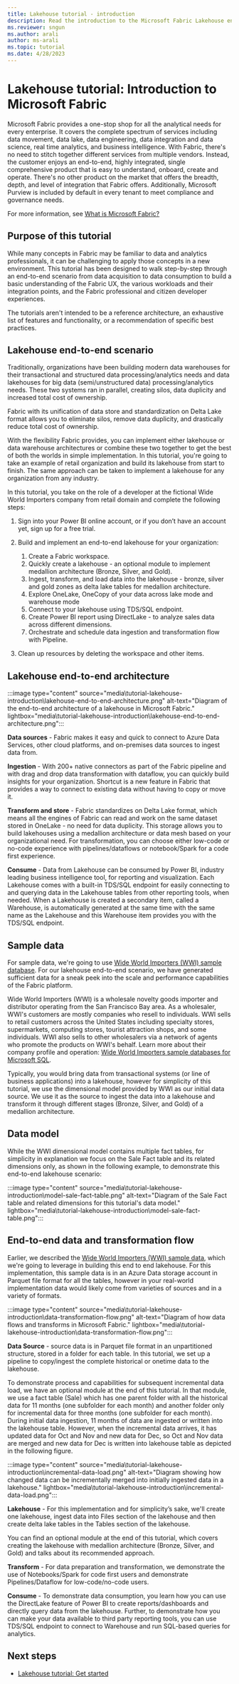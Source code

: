 ```yaml
---
title: Lakehouse tutorial - introduction
description: Read the introduction to the Microsoft Fabric Lakehouse end-to-end scenario before you begin the tutorial.
ms.reviewer: sngun
ms.author: arali
author: ms-arali
ms.topic: tutorial
ms.date: 4/28/2023
---
```


# Lakehouse tutorial: Introduction to Microsoft Fabric

Microsoft Fabric provides a one-stop shop for all the analytical needs for every enterprise. It covers the complete spectrum of services including data movement, data lake, data engineering, data integration and data science, real time analytics, and business intelligence. With Fabric, there's no need to stitch together different services from multiple vendors. Instead, the customer enjoys an end-to-end, highly integrated, single comprehensive product that is easy to understand, onboard, create and operate. There's no other product on the market that offers the breadth, depth, and level of integration that Fabric offers. Additionally, Microsoft Purview is included by default in every tenant to meet compliance and governance needs.

For more information, see [What is Microsoft Fabric?](../get-started/microsoft-fabric-overview.md)

## Purpose of this tutorial

While many concepts in Fabric may be familiar to data and analytics professionals, it can be challenging to apply those concepts in a new environment. This tutorial has been designed to walk step-by-step through an end-to-end scenario from data acquisition to data consumption to build a basic understanding of the Fabric UX, the various workloads and their integration points, and the Fabric professional and citizen developer experiences.

The tutorials aren't intended to be a reference architecture, an exhaustive list of features and functionality, or a recommendation of specific best practices.

## Lakehouse end-to-end scenario

Traditionally, organizations have been building modern data warehouses for their transactional and structured data processing/analytics needs and data lakehouses for big data (semi/unstructured data) processing/analytics needs. These two systems ran in parallel, creating silos, data duplicity and increased total cost of ownership.

Fabric with its unification of data store and standardization on Delta Lake format allows you to eliminate silos, remove data duplicity, and drastically reduce total cost of ownership.

With the flexibility Fabric provides, you can implement either lakehouse or data warehouse architectures or combine these two together to get the best of both the worlds in simple implementation. In this tutorial, you're going to take an example of retail organization and build its lakehouse from start to finish. The same approach can be taken to implement a lakehouse for any organization from any industry.

In this tutorial, you take on the role of a developer at the fictional Wide World Importers company from retail domain and complete the following steps:

1. Sign into your Power BI online account, or if you don’t have an account yet, sign up for a free trial.

1. Build and implement an end-to-end lakehouse for your organization:
   1. Create a Fabric workspace.
   1. Quickly create a lakehouse - an optional module to implement medallion architecture (Bronze, Silver, and Gold).
   1. Ingest, transform, and load data into the lakehouse - bronze, silver and gold zones as delta lake tables for medallion architecture.
   1. Explore OneLake, OneCopy of your data across lake mode and warehouse mode
   1. Connect to your lakehouse using TDS/SQL endpoint.
   1. Create Power BI report using DirectLake - to analyze sales data across different dimensions.
   1. Orchestrate and schedule data ingestion and transformation flow with Pipeline.

1. Clean up resources by deleting the workspace and other items.

## Lakehouse end-to-end architecture

:::image type="content" source="media\tutorial-lakehouse-introduction\lakehouse-end-to-end-architecture.png" alt-text="Diagram of the end-to-end architecture of a lakehouse in Microsoft Fabric." lightbox="media\tutorial-lakehouse-introduction\lakehouse-end-to-end-architecture.png":::

**Data sources** - Fabric makes it easy and quick to connect to Azure Data Services, other cloud platforms, and on-premises data sources to ingest data from.

**Ingestion** - With 200+ native connectors as part of the Fabric pipeline and with drag and drop data transformation with dataflow, you can quickly build insights for your organization. Shortcut is a new feature in Fabric that provides a way to connect to existing data without having to copy or move it.

**Transform and store** - Fabric standardizes on Delta Lake format, which means all the engines of Fabric can read and work on the same dataset stored in OneLake - no need for data duplicity. This storage allows you to build lakehouses using a medallion architecture or data mesh based on your organizational need. For transformation, you can choose either low-code or no-code experience with pipelines/dataflows or notebook/Spark for a code first experience.

**Consume** - Data from Lakehouse can be consumed by Power BI, industry leading business intelligence tool, for reporting and visualization. Each Lakehouse comes with a built-in TDS/SQL endpoint for easily connecting to and querying data in the Lakehouse tables from other reporting tools, when needed. When a Lakehouse is created a secondary item, called a Warehouse, is automatically generated at the same time with the same name as the Lakehouse and this Warehouse item provides you with the TDS/SQL endpoint.

## Sample data

For sample data, we're going to use [Wide World Importers (WWI) sample database](/sql/samples/wide-world-importers-what-is?view=sql-server-ver16). For our lakehouse end-to-end scenario, we have generated sufficient data for a sneak peek into the scale and performance capabilities of the Fabric platform.

Wide World Importers (WWI) is a wholesale novelty goods importer and distributor operating from the San Francisco Bay area. As a wholesaler, WWI's customers are mostly companies who resell to individuals. WWI sells to retail customers across the United States including specialty stores, supermarkets, computing stores, tourist attraction shops, and some individuals. WWI also sells to other wholesalers via a network of agents who promote the products on WWI's behalf. Learn more about their company profile and operation: [Wide World Importers sample databases for Microsoft SQL](/sql/samples/wide-world-importers-what-is?view=sql-server-ver16).

Typically, you would bring data from transactional systems (or line of business applications) into a lakehouse, however for simplicity of this tutorial, we use the dimensional model provided by WWI as our initial data source. We use it as the source to ingest the data into a lakehouse and transform it through different stages (Bronze, Silver, and Gold) of a medallion architecture.

## Data model

While the WWI dimensional model contains multiple fact tables, for simplicity in explanation we focus on the Sale Fact table and its related dimensions only, as shown in the following example, to demonstrate this end-to-end lakehouse scenario:

:::image type="content" source="media\tutorial-lakehouse-introduction\model-sale-fact-table.png" alt-text="Diagram of the Sale Fact table and related dimensions for this tutorial's data model." lightbox="media\tutorial-lakehouse-introduction\model-sale-fact-table.png":::

## End-to-end data and transformation flow

Earlier, we described the [Wide World Importers (WWI) sample data](/sql/samples/wide-world-importers-what-is?view=sql-server-ver16), which we're going to leverage in building this end to end lakehouse. For this implementation, this sample data is in an Azure Data storage account in Parquet file format for all the tables, however in your real-world implementation data would likely come from varieties of sources and in a variety of formats.

:::image type="content" source="media\tutorial-lakehouse-introduction\data-transformation-flow.png" alt-text="Diagram of how data flows and transforms in Microsoft Fabric." lightbox="media\tutorial-lakehouse-introduction\data-transformation-flow.png":::

**Data Source** - source data is in Parquet file format in an unpartitioned structure, stored in a folder for each table. In this tutorial, we set up a pipeline to copy/ingest the complete historical or onetime data to the lakehouse.

To demonstrate process and capabilities for subsequent incremental data load, we have an optional module at the end of this tutorial. In that module, we use a fact table (Sale) which has one parent folder with all the historical data for 11 months (one subfolder for each month) and another folder only for incremental data for three months (one subfolder for each month). During initial data ingestion, 11 months of data are ingested or written into the lakehouse table. However, when the incremental data arrives, it has updated data for Oct and Nov and new data for Dec, so Oct and Nov data are merged and new data for Dec is written into lakehouse table as depicted in the following figure.

:::image type="content" source="media\tutorial-lakehouse-introduction\incremental-data-load.png" alt-text="Diagram showing how changed data can be incrementally merged into initially ingested data in a lakehouse." lightbox="media\tutorial-lakehouse-introduction\incremental-data-load.png":::

**Lakehouse** - For this implementation and for simplicity’s sake, we'll create one lakehouse, ingest data into Files section of the lakehouse and then create delta lake tables in the Tables section of the lakehouse.

You can find an optional module at the end of this tutorial, which covers creating the lakehouse with medallion architecture (Bronze, Silver, and Gold) and talks about its recommended approach.

**Transform** - For data preparation and transformation, we demonstrate the use of Notebooks/Spark for code first users and demonstrate Pipelines/Dataflow for low-code/no-code users.

**Consume** - To demonstrate data consumption, you learn how you can use the DirectLake feature of Power BI to create reports/dashboards and directly query data from the lakehouse. Further, to demonstrate how you can make your data available to third party reporting tools, you can use TDS/SQL endpoint to connect to Warehouse and run SQL-based queries for analytics.

## Next steps

- [Lakehouse tutorial: Get started](tutorial-lakehouse-get-started.md)
